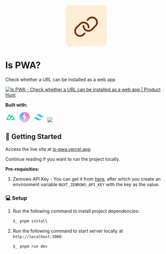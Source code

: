 <div align="center">
<img src="./public/favicon.svg" width="128" />
</div>

# Is PWA?

Check whether a URL can be installed as a web app

<a href="https://www.producthunt.com/posts/is-pwa?embed=true&utm_source=badge-featured&utm_medium=badge&utm_souce=badge-is&#0045;pwa" target="_blank"><img src="https://api.producthunt.com/widgets/embed-image/v1/featured.svg?post_id=463620&theme=light" alt="Is&#0032;PWA - Check&#0032;whether&#0032;a&#0032;URL&#0032;can&#0032;be&#0032;installed&#0032;as&#0032;a&#0032;web&#0032;app | Product Hunt" style="width: 250px; height: 54px;" width="250" height="54" /></a>

**Built with:**

<img src="./docs/nuxt.svg" width=32 /> &nbsp; <img src="./docs/nitro.svg" width=32 /> &nbsp; <img src="./docs/tailwindcss.png" /> &nbsp; <img src="./docs/zenrows.ico" />

## 🚀 Getting Started

Access the live site at [is-pwa.vercel.app](https://is-pwa.vercel.app)

Continue reading if you want to run the project locally.

**Pre-requisities:**

1. Zenrows API Key - You can get it from [here](https://app.zenrows.com/builder), after which you create an environment variable `NUXT_ZENROWS_API_KEY` with the key as the value.

### 💻 Setup

1. Run the following command to install project dependencies:

   ```bash
   $_ pnpm install
   ```

2. Run the following command to start server locally at `http://localhost:3000`:

   ```bash
   $_ pnpm run dev
   ```
